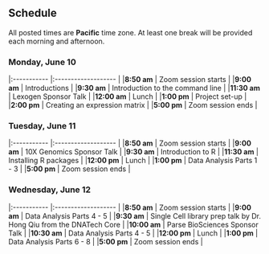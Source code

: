 ## Schedule

All posted times are **Pacific** time zone. At least one break will be provided each morning and afternoon.

### Monday, June 10

|:----------- |:------------------- |
|**8:50 am**  | Zoom session starts |
|**9:00 am**  | Introductions |
|**9:30 am**  | Introduction to the command line |
|**11:30 am**  | Lexogen Sponsor Talk |
|**12:00 am**  | Lunch |
|**1:00 pm**  | Project set-up |
|**2:00 pm**  | Creating an expression matrix |
|**5:00 pm** | Zoom session ends |

### Tuesday, June 11

|:----------- |:------------------- |
|**8:50 am**  | Zoom session starts |
|**9:00 am**  | 10X Genomics Sponsor Talk |
|**9:30 am**  | Introduction to R |
|**11:30 am**  | Installing R packages |
|**12:00 pm**  | Lunch |
|**1:00 pm**  | Data Analysis Parts 1 - 3  |
|**5:00 pm** | Zoom session ends |

### Wednesday, June 12

|:----------- |:------------------- |
|**8:50 am**  | Zoom session starts |
|**9:00 am**   | Data Analysis Parts 4 - 5  |
|**9:30 am**   | Single Cell library prep talk by Dr. Hong Qiu from the DNATech Core  |
|**10:00 am**   | Parse BioSciences Sponsor Talk  |
|**10:30 am**   | Data Analysis Parts 4 - 5  |
|**12:00 pm**  | Lunch |
|**1:00 pm**   | Data Analysis Parts 6 - 8  |
|**5:00 pm** | Zoom session ends |
